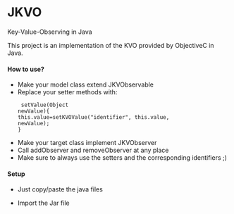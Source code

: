 # JKVO
Key-Value-Observing in Java

This project is an implementation of the KVO provided by ObjectiveC in Java.

#### How to use?

*  Make your model class extend JKVObservable
*  Replace your setter methods with:<dl>
<code> setValue(Object newValue){<br>this.value=setKVOValue("identifier", this.value, newValue);<br>}</code></dl>
*  Make your target class implement JKVObserver
*  Call addObserver and removeObserver at any place
*  Make sure to always use the setters and the corresponding identifiers ;)

#### Setup
* Just copy/paste the java files


* Import the Jar file